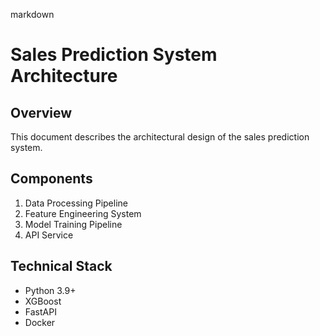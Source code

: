 markdown
# Sales Prediction System Architecture

## Overview
This document describes the architectural design of the sales prediction system.

## Components
1. Data Processing Pipeline
2. Feature Engineering System
3. Model Training Pipeline
4. API Service


## Technical Stack
- Python 3.9+
- XGBoost
- FastAPI
- Docker


